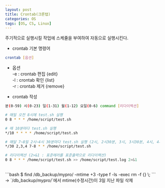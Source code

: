 ```yaml
---
layout: post
title: Crontab(크론탭)
categories: OS
tags: [OS, CS, Linux]
---
```

주기적으로 실행시킬 작업에 스케쥴을 부여하여 자동으로 실행시킨다.

* crontab 기본 명령어 

```bash
crontab [옵션]
```
- 옵션   
-e : crontab 편집 {edit}  
-l : crontab 확인 {list}  
-r : crontab 제거 {remove}

* crontab 작성
  
```bash
분(0-59) 시(0-23) 일(1-31) 월(1-12) 요일(0-6) command [리다이렉션]

# 매일 오전 8시에 test.sh 실행
0 8 * * * /home/script/test.sh

# 매 10분마다 test.sh 실행
*/10 * * * * /home/script/test.sh

# 매달 7~8일 2시~4시 30분마다 test.sh 실행 (2시, 2시30분, 3시, 3시30분, 4시, 4시30분)
*/30 2,3,4 7-8 * * /home/script/test.sh

# 리다이렉션 (2>&1 : 표준에러를 표준출력으로 리다이렉션)
0 8 * * * /home/script/test.sh >> /home/script/test.log 2>&1
```

<br>
```bash
$ find /db_backup/mypro/ -mtime +3 -type f -ls -exec rm -f {} \;
```
→ `/db_backup/mypro/`에서 mtime(수정시간)이 3일 지난 파일 삭제